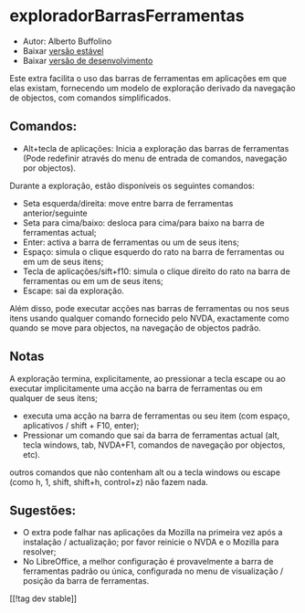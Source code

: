 # exploradorBarrasFerramentas #

* Autor: Alberto Buffolino
* Baixar [versão estável][1]
* Baixar [versão de desenvolvimento][2]

Este extra facilita o uso das barras de ferramentas em aplicações em que
elas existam, fornecendo um modelo de exploração derivado da navegação de
objectos, com comandos simplificados.

## Comandos:

* Alt+tecla de aplicações: Inicia a exploração das barras de ferramentas<br/>
(Pode redefinir através do menu de entrada de comandos, navegação por objectos).

Durante a exploração, estão disponíveis os seguintes comandos:

* Seta esquerda/direita: move entre barra de ferramentas anterior/seguinte
* Seta para cima/baixo: desloca para cima/para baixo na barra de ferramentas
  actual;
* Enter: activa a barra de ferramentas ou um de seus itens;
* Espaço: simula o clique esquerdo do rato na barra de ferramentas ou em um
  de seus itens;
* Tecla de aplicações/sift+f10: simula o clique direito do rato na barra de
  ferramentas ou em um de seus itens;
* Escape: sai da exploração.

Além disso, pode executar acções nas barras de ferramentas ou nos seus itens
usando qualquer comando fornecido pelo NVDA, exactamente como quando se move
para objectos, na navegação de objectos padrão.

## Notas

A exploração termina, explicitamente, ao pressionar a tecla  escape ou ao
executar implicitamente uma acção na barra de ferramentas ou em qualquer de
seus itens;

* executa uma acção na barra de ferramentas ou seu item (com espaço,
  aplicativos / shift + F10, enter);
* Pressionar um comando que sai da barra de ferramentas actual (alt, tecla
  windows, tab, NVDA+F1, comandos de navegação por objectos, etc).

outros comandos que não contenham alt ou a tecla windows ou escape (como h,
1, shift, shift+h, control+z) não fazem nada.

## Sugestões:

* O extra pode falhar nas aplicações da Mozilla na primeira vez após a
  instalação / actualização; por favor reinicie o NVDA e o Mozilla para
  resolver;
* No LibreOffice, a melhor configuração é provavelmente a barra de
  ferramentas padrão ou única, configurada no menu de visualização / posição
  da barra de ferramentas.


[[!tag dev stable]]

[1]: https://www.nvaccess.org/addonStore/legacy?file=tbx

[2]: https://www.nvaccess.org/addonStore/legacy?file=tbx-dev
